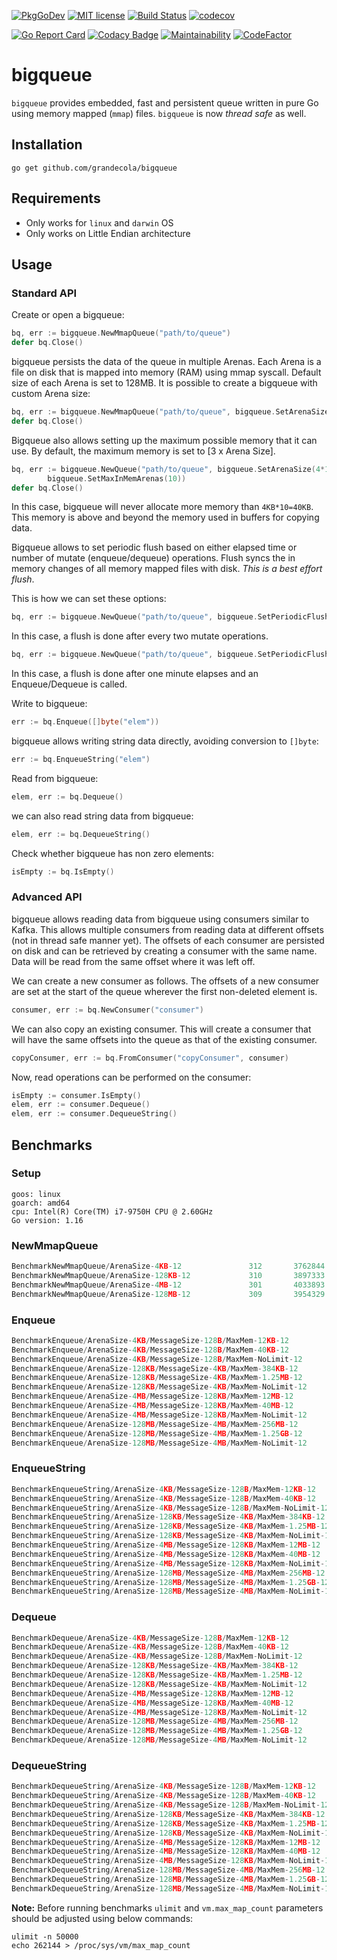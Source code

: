 [![PkgGoDev](https://pkg.go.dev/badge/github.com/grandecola/bigqueue)](https://pkg.go.dev/github.com/grandecola/bigqueue) [![MIT license](http://img.shields.io/badge/license-MIT-brightgreen.svg)](http://opensource.org/licenses/MIT) [![Build Status](https://travis-ci.com/grandecola/bigqueue.svg?branch=master)](https://travis-ci.com/grandecola/bigqueue) [![codecov](https://codecov.io/gh/grandecola/bigqueue/branch/master/graph/badge.svg)](https://codecov.io/gh/grandecola/bigqueue)

 [![Go Report Card](https://goreportcard.com/badge/github.com/grandecola/bigqueue)](https://goreportcard.com/report/github.com/grandecola/bigqueue) [![Codacy Badge](https://app.codacy.com/project/badge/Grade/f7a080f9ab2b4f7e9543b4eb8e404e2b)](https://www.codacy.com/gh/grandecola/bigqueue/dashboard?utm_source=github.com&amp;utm_medium=referral&amp;utm_content=grandecola/bigqueue&amp;utm_campaign=Badge_Grade) [![Maintainability](https://api.codeclimate.com/v1/badges/b3e1b2f184edd8150ddd/maintainability)](https://codeclimate.com/github/grandecola/bigqueue/maintainability) [![CodeFactor](https://www.codefactor.io/repository/github/grandecola/bigqueue/badge)](https://www.codefactor.io/repository/github/grandecola/bigqueue)

# bigqueue

`bigqueue` provides embedded, fast and persistent queue written in pure Go using
memory mapped (`mmap`) files. `bigqueue` is now *thread safe* as well.

## Installation
```
go get github.com/grandecola/bigqueue
```

## Requirements
* Only works for `linux` and `darwin` OS
* Only works on Little Endian architecture

## Usage

### Standard API
Create or open a bigqueue:
```go
bq, err := bigqueue.NewMmapQueue("path/to/queue")
defer bq.Close()
```

bigqueue persists the data of the queue in multiple Arenas.
Each Arena is a file on disk that is mapped into memory (RAM)
using mmap syscall. Default size of each Arena is set to 128MB.
It is possible to create a bigqueue with custom Arena size:
```go
bq, err := bigqueue.NewMmapQueue("path/to/queue", bigqueue.SetArenaSize(4*1024))
defer bq.Close()
```

Bigqueue also allows setting up the maximum possible memory that it
can use. By default, the maximum memory is set to [3 x Arena Size].
```go
bq, err := bigqueue.NewQueue("path/to/queue", bigqueue.SetArenaSize(4*1024),
	    bigqueue.SetMaxInMemArenas(10))
defer bq.Close()
```
In this case, bigqueue will never allocate more memory than `4KB*10=40KB`. This
memory is above and beyond the memory used in buffers for copying data.

Bigqueue allows to set periodic flush based on either elapsed time or number
of mutate (enqueue/dequeue) operations. Flush syncs the in memory changes of all
memory mapped files with disk. *This is a best effort flush*.

This is how we can set these options:
```go
bq, err := bigqueue.NewQueue("path/to/queue", bigqueue.SetPeriodicFlushOps(2))
```
In this case, a flush is done after every two mutate operations.

```go
bq, err := bigqueue.NewQueue("path/to/queue", bigqueue.SetPeriodicFlushDuration(time.Minute))
```
In this case, a flush is done after one minute elapses and an Enqueue/Dequeue is called.

Write to bigqueue:
```go
err := bq.Enqueue([]byte("elem"))
```

bigqueue allows writing string data directly, avoiding conversion to `[]byte`:
```go
err := bq.EnqueueString("elem")
```

Read from bigqueue:
```go
elem, err := bq.Dequeue()
```

we can also read string data from bigqueue:
```go
elem, err := bq.DequeueString()
```

Check whether bigqueue has non zero elements:
```go
isEmpty := bq.IsEmpty()
```

### Advanced API
bigqueue allows reading data from bigqueue using consumers similar to Kafka. This allows
multiple consumers from reading data at different offsets (not in thread safe manner yet).
The offsets of each consumer are persisted on disk and can be retrieved by creating a
consumer with the same name. Data will be read from the same offset where it was left off.

We can create a new consumer as follows. The offsets of a new consumer are set at the
start of the queue wherever the first non-deleted element is.
```go
consumer, err := bq.NewConsumer("consumer")
```

We can also copy an existing consumer. This will create a consumer that will have the
same offsets into the queue as that of the existing consumer.
```go
copyConsumer, err := bq.FromConsumer("copyConsumer", consumer)
```

Now, read operations can be performed on the consumer:
```go
isEmpty := consumer.IsEmpty()
elem, err := consumer.Dequeue()
elem, err := consumer.DequeueString()
```

## Benchmarks

### Setup

```
goos: linux
goarch: amd64
cpu: Intel(R) Core(TM) i7-9750H CPU @ 2.60GHz
Go version: 1.16
```

### NewMmapQueue
```go
BenchmarkNewMmapQueue/ArenaSize-4KB-12         	     312	   3762844 ns/op	    2506 B/op	      36 allocs/op
BenchmarkNewMmapQueue/ArenaSize-128KB-12       	     310	   3897333 ns/op	    2506 B/op	      36 allocs/op
BenchmarkNewMmapQueue/ArenaSize-4MB-12         	     301	   4033893 ns/op	    2504 B/op	      36 allocs/op
BenchmarkNewMmapQueue/ArenaSize-128MB-12       	     309	   3954329 ns/op	    2504 B/op	      36 allocs/op
```

### Enqueue
```go
BenchmarkEnqueue/ArenaSize-4KB/MessageSize-128B/MaxMem-12KB-12         	 1021855	      1172 ns/op	      15 B/op	       0 allocs/op
BenchmarkEnqueue/ArenaSize-4KB/MessageSize-128B/MaxMem-40KB-12         	  999122	      1178 ns/op	      15 B/op	       0 allocs/op
BenchmarkEnqueue/ArenaSize-4KB/MessageSize-128B/MaxMem-NoLimit-12      	 1000000	      1027 ns/op	      20 B/op	       0 allocs/op
BenchmarkEnqueue/ArenaSize-128KB/MessageSize-4KB/MaxMem-384KB-12       	  258444	      4602 ns/op	      14 B/op	       0 allocs/op
BenchmarkEnqueue/ArenaSize-128KB/MessageSize-4KB/MaxMem-1.25MB-12      	  246780	      4610 ns/op	      14 B/op	       0 allocs/op
BenchmarkEnqueue/ArenaSize-128KB/MessageSize-4KB/MaxMem-NoLimit-12     	  271261	      4118 ns/op	      14 B/op	       0 allocs/op
BenchmarkEnqueue/ArenaSize-4MB/MessageSize-128KB/MaxMem-12MB-12        	   10000	    108440 ns/op	      14 B/op	       0 allocs/op
BenchmarkEnqueue/ArenaSize-4MB/MessageSize-128KB/MaxMem-40MB-12        	   10000	    108159 ns/op	      14 B/op	       0 allocs/op
BenchmarkEnqueue/ArenaSize-4MB/MessageSize-128KB/MaxMem-NoLimit-12     	   10000	    104991 ns/op	      14 B/op	       0 allocs/op
BenchmarkEnqueue/ArenaSize-128MB/MessageSize-4MB/MaxMem-256MB-12       	     330	   3619772 ns/op	      13 B/op	       0 allocs/op
BenchmarkEnqueue/ArenaSize-128MB/MessageSize-4MB/MaxMem-1.25GB-12      	     339	   3502254 ns/op	      13 B/op	       0 allocs/op
BenchmarkEnqueue/ArenaSize-128MB/MessageSize-4MB/MaxMem-NoLimit-12     	     336	   3478795 ns/op	      13 B/op	       0 allocs/op
```

### EnqueueString
```go
BenchmarkEnqueueString/ArenaSize-4KB/MessageSize-128B/MaxMem-12KB-12   	  843966	      1186 ns/op	      15 B/op	       0 allocs/op
BenchmarkEnqueueString/ArenaSize-4KB/MessageSize-128B/MaxMem-40KB-12   	 1000000	      1180 ns/op	      15 B/op	       0 allocs/op
BenchmarkEnqueueString/ArenaSize-4KB/MessageSize-128B/MaxMem-NoLimit-12         	 1000000	      1026 ns/op	      15 B/op	       0 allocs/op
BenchmarkEnqueueString/ArenaSize-128KB/MessageSize-4KB/MaxMem-384KB-12          	  257824	      4642 ns/op	      14 B/op	       0 allocs/op
BenchmarkEnqueueString/ArenaSize-128KB/MessageSize-4KB/MaxMem-1.25MB-12         	  256230	      4621 ns/op	      14 B/op	       0 allocs/op
BenchmarkEnqueueString/ArenaSize-128KB/MessageSize-4KB/MaxMem-NoLimit-12        	  266560	      4101 ns/op	      14 B/op	       0 allocs/op
BenchmarkEnqueueString/ArenaSize-4MB/MessageSize-128KB/MaxMem-12MB-12           	   10000	    107929 ns/op	      14 B/op	       0 allocs/op
BenchmarkEnqueueString/ArenaSize-4MB/MessageSize-128KB/MaxMem-40MB-12           	   10000	    107948 ns/op	      14 B/op	       0 allocs/op
BenchmarkEnqueueString/ArenaSize-4MB/MessageSize-128KB/MaxMem-NoLimit-12        	   11434	    103482 ns/op	      13 B/op	       0 allocs/op
BenchmarkEnqueueString/ArenaSize-128MB/MessageSize-4MB/MaxMem-256MB-12          	     333	   3650641 ns/op	      13 B/op	       0 allocs/op
BenchmarkEnqueueString/ArenaSize-128MB/MessageSize-4MB/MaxMem-1.25GB-12         	     339	   3559835 ns/op	      13 B/op	       0 allocs/op
BenchmarkEnqueueString/ArenaSize-128MB/MessageSize-4MB/MaxMem-NoLimit-12        	     334	   3546090 ns/op	      13 B/op	       0 allocs/op
```

### Dequeue
```go
BenchmarkDequeue/ArenaSize-4KB/MessageSize-128B/MaxMem-12KB-12                  	 1000000	      3201 ns/op	     142 B/op	       1 allocs/op
BenchmarkDequeue/ArenaSize-4KB/MessageSize-128B/MaxMem-40KB-12                  	 1000000	      3187 ns/op	     142 B/op	       1 allocs/op
BenchmarkDequeue/ArenaSize-4KB/MessageSize-128B/MaxMem-NoLimit-12               	 6737412	       174.0 ns/op	     128 B/op	       1 allocs/op
BenchmarkDequeue/ArenaSize-128KB/MessageSize-4KB/MaxMem-384KB-12                	  502522	      3478 ns/op	    4109 B/op	       1 allocs/op
BenchmarkDequeue/ArenaSize-128KB/MessageSize-4KB/MaxMem-1.25MB-12               	  516555	      3509 ns/op	    4109 B/op	       1 allocs/op
BenchmarkDequeue/ArenaSize-128KB/MessageSize-4KB/MaxMem-NoLimit-12              	 1000000	      1156 ns/op	    4096 B/op	       1 allocs/op
BenchmarkDequeue/ArenaSize-4MB/MessageSize-128KB/MaxMem-12MB-12                 	   29844	     39677 ns/op	  131085 B/op	       1 allocs/op
BenchmarkDequeue/ArenaSize-4MB/MessageSize-128KB/MaxMem-40MB-12                 	   30626	     39388 ns/op	  131085 B/op	       1 allocs/op
BenchmarkDequeue/ArenaSize-4MB/MessageSize-128KB/MaxMem-NoLimit-12              	   45805	     26247 ns/op	  131072 B/op	       1 allocs/op
BenchmarkDequeue/ArenaSize-128MB/MessageSize-4MB/MaxMem-256MB-12                	    1005	   1241554 ns/op	 4194316 B/op	       1 allocs/op
BenchmarkDequeue/ArenaSize-128MB/MessageSize-4MB/MaxMem-1.25GB-12               	    1257	   1164477 ns/op	 4194314 B/op	       1 allocs/op
BenchmarkDequeue/ArenaSize-128MB/MessageSize-4MB/MaxMem-NoLimit-12              	    1260	    884842 ns/op	 4194304 B/op	       1 allocs/op
```

### DequeueString
```go
BenchmarkDequeueString/ArenaSize-4KB/MessageSize-128B/MaxMem-12KB-12            	 1000000	      3200 ns/op	     142 B/op	       1 allocs/op
BenchmarkDequeueString/ArenaSize-4KB/MessageSize-128B/MaxMem-40KB-12            	 1000000	      3206 ns/op	     142 B/op	       1 allocs/op
BenchmarkDequeueString/ArenaSize-4KB/MessageSize-128B/MaxMem-NoLimit-12         	 6239718	       188.8 ns/op	     128 B/op	       1 allocs/op
BenchmarkDequeueString/ArenaSize-128KB/MessageSize-4KB/MaxMem-384KB-12          	  501561	      3511 ns/op	    4109 B/op	       1 allocs/op
BenchmarkDequeueString/ArenaSize-128KB/MessageSize-4KB/MaxMem-1.25MB-12         	  507860	      3535 ns/op	    4109 B/op	       1 allocs/op
BenchmarkDequeueString/ArenaSize-128KB/MessageSize-4KB/MaxMem-NoLimit-12        	 1000000	      1236 ns/op	    4096 B/op	       1 allocs/op
BenchmarkDequeueString/ArenaSize-4MB/MessageSize-128KB/MaxMem-12MB-12           	   29692	     39532 ns/op	  131085 B/op	       1 allocs/op
BenchmarkDequeueString/ArenaSize-4MB/MessageSize-128KB/MaxMem-40MB-12           	   30268	     39709 ns/op	  131085 B/op	       1 allocs/op
BenchmarkDequeueString/ArenaSize-4MB/MessageSize-128KB/MaxMem-NoLimit-12        	   46911	     25956 ns/op	  131072 B/op	       1 allocs/op
BenchmarkDequeueString/ArenaSize-128MB/MessageSize-4MB/MaxMem-256MB-12          	     968	   1254574 ns/op	 4194316 B/op	       1 allocs/op
BenchmarkDequeueString/ArenaSize-128MB/MessageSize-4MB/MaxMem-1.25GB-12         	    1429	   1175763 ns/op	 4194314 B/op	       1 allocs/op
BenchmarkDequeueString/ArenaSize-128MB/MessageSize-4MB/MaxMem-NoLimit-12        	    1364	    865977 ns/op	 4194304 B/op	       1 allocs/op$$
```

**Note:** Before running benchmarks `ulimit` and `vm.max_map_count` parameters should be adjusted using below commands:
```
ulimit -n 50000
echo 262144 > /proc/sys/vm/max_map_count
```
